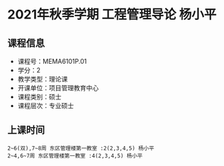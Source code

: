# 2021年秋季学期 工程管理导论 杨小平






## 课程信息

- 课程号：MEMA6101P.01
- 学分：2
- 教学类型：理论课
- 开课单位：项目管理教育中心
- 课程类别：硕士
- 课程层次：专业硕士

## 上课时间

```
2~6(双),7~8周 东区管理楼第一教室 :2(2,3,4,5) 杨小平
2~4,6~7周 东区管理楼第一教室 :4(2,3,4,5) 杨小平
```

